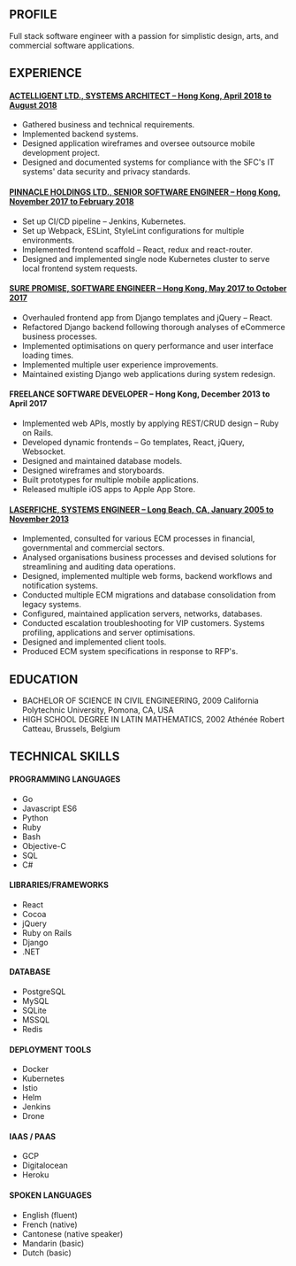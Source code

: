 ## PROFILE
Full stack software engineer with a passion for simplistic design, arts, and commercial software applications.

## EXPERIENCE
#### [ACTELLIGENT LTD., SYSTEMS ARCHITECT – Hong Kong, April 2018 to August 2018](/resume/actelligent)
- Gathered business and technical requirements.
- Implemented backend systems.
- Designed application wireframes and oversee outsource mobile development project.
- Designed and documented systems for compliance with the SFC's IT systems' data security and privacy standards.

#### [PINNACLE HOLDINGS LTD., SENIOR SOFTWARE ENGINEER – Hong Kong, November 2017 to February 2018](/resume/pinnacle)
- Set up CI/CD pipeline – Jenkins, Kubernetes.
- Set up Webpack, ESLint, StyleLint configurations for multiple environments.
- Implemented frontend scaffold – React, redux and react-router.
- Designed and implemented single node Kubernetes cluster to serve local frontend system requests.

#### [SURE PROMISE, SOFTWARE ENGINEER – Hong Kong, May 2017 to October 2017](/resume/surepromise)
- Overhauled frontend app from Django templates and jQuery – React.
- Refactored Django backend following thorough analyses of eCommerce business
processes.
- Implemented optimisations on query performance and user interface loading times.
- Implemented multiple user experience improvements.
- Maintained existing Django web applications during system redesign.

#### FREELANCE SOFTWARE DEVELOPER – Hong Kong, December 2013 to April 2017
- Implemented web APIs, mostly by applying REST/CRUD design – Ruby on Rails.
- Developed dynamic frontends – Go templates, React, jQuery, Websocket.
- Designed and maintained database models.
- Designed wireframes and storyboards.
- Built prototypes for multiple mobile applications.
- Released multiple iOS apps to Apple App Store.

#### [LASERFICHE, SYSTEMS ENGINEER – Long Beach, CA, January 2005 to November 2013](/resume/laserfiche)
- Implemented, consulted for various ECM processes in financial, governmental and commercial sectors.
- Analysed organisations business processes and devised solutions for streamlining and auditing data operations.
- Designed, implemented multiple web forms, backend workflows and notification systems.
- Conducted multiple ECM migrations and database consolidation from legacy systems.
- Configured, maintained application servers, networks, databases.
- Conducted escalation troubleshooting for VIP customers. Systems profiling, applications and server optimisations.
- Designed and implemented client tools.
- Produced ECM system specifications in response to RFP's.

## EDUCATION
- BACHELOR OF SCIENCE IN CIVIL ENGINEERING, 2009
California Polytechnic University, Pomona, CA, USA
- HIGH SCHOOL DEGREE IN LATIN MATHEMATICS, 2002
Athénée Robert Catteau, Brussels, Belgium

## TECHNICAL SKILLS
#### PROGRAMMING LANGUAGES
- Go
- Javascript ES6
- Python
- Ruby 
- Bash 
- Objective-C 
- SQL 
- C# 

#### LIBRARIES/FRAMEWORKS
- React 
- Cocoa 
- jQuery 
- Ruby on Rails 
- Django 
- .NET 

#### DATABASE
- PostgreSQL 
- MySQL 
- SQLite 
- MSSQL 
- Redis 

#### DEPLOYMENT TOOLS
- Docker 
- Kubernetes 
- Istio 
- Helm 
- Jenkins 
- Drone 

#### IAAS / PAAS
- GCP 
- Digitalocean 
- Heroku 

#### SPOKEN LANGUAGES
- English (fluent) 
- French (native) 
- Cantonese (native speaker) 
- Mandarin (basic) 
- Dutch (basic)

